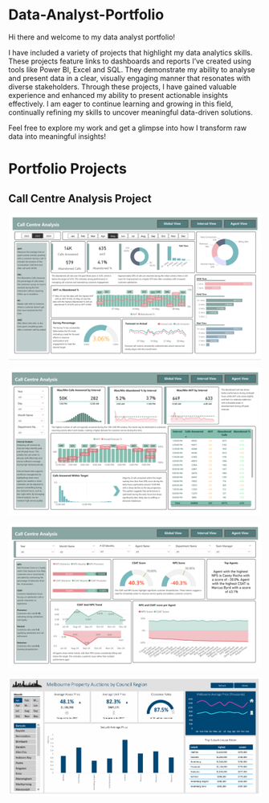 # Data-Analyst-Portfolio

Hi there and welcome to my data analyst portfolio!

I have included a variety of projects that highlight my data analytics skills. These projects feature links to dashboards and reports I’ve created using tools like Power BI, Excel and SQL. They demonstrate my ability to analyse and present data in a clear, visually engaging manner that resonates with diverse stakeholders. Through these projects, I have gained valuable experience and enhanced my ability to present actionable insights effectively. I am eager to continue learning and growing in this field, continually refining my skills to uncover meaningful data-driven solutions.


Feel free to explore my work and get a glimpse into how I transform raw data into meaningful insights!


# Portfolio Projects

## Call Centre Analysis Project

![Alt Text](https://github.com/wilsonquach99/Data-Analyst-Portfolio/blob/main/1.PNG)

![Alt Text](https://github.com/wilsonquach99/Data-Analyst-Portfolio/blob/main/2.PNG)

![Alt Text](https://github.com/wilsonquach99/Data-Analyst-Portfolio/blob/main/3.PNG)

![Alt Text](https://github.com/wilsonquach99/Data-Analyst-Portfolio/blob/main/4.PNG)
